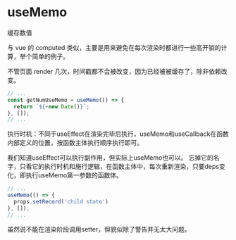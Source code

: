 # useMemo

缓存数值

与 vue 的 computed 类似，主要是用来避免在每次渲染时都进行一些高开销的计算，举个简单的例子。

不管页面 render 几次，时间戳都不会被改变，因为已经被被缓存了，除非依赖改变。
```js
// ...
const getNumUseMemo = useMemo(() => {
  return `${+new Date()}`;
}, []);
// ...
```

执行时机：不同于useEffect在渲染完毕后执行，useMemo和useCallback在函数内部定义的位置，按函数主体执行顺序执行即可。


我们知道useEffect可以执行副作用，但实际上useMemo也可以。
忘掉它的名字，只看它的执行时机和施行逻辑，在函数主体中，每次重新渲染，只要deps变化，即执行useMemo第一参数的函数体。
```js
// ...
useMemo(() => {
  props.setRecord('child state')
}, []);
// ...
```
虽然说不能在渲染阶段调用setter，但貌似除了警告并无太大问题。

